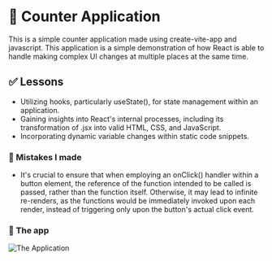 # 🔢 Counter Application
This is a simple counter application made using create-vite-app and javascript. This application is a simple demonstration of how React is able to handle making complex UI changes at multiple places at the same time. 

## ✅ Lessons 
-   Utilizing hooks, particularly useState(), for state management within an application.
-   Gaining insights into React's internal processes, including its transformation of .jsx into valid HTML, CSS, and JavaScript.
-   Incorporating dynamic variable changes within static code snippets.

### 🚫 Mistakes I made 
- It's crucial to ensure that when employing an onClick() handler within a button element, the reference of the function intended to be called is passed, rather than the function itself. Otherwise, it may lead to infinite re-renders, as the functions would be immediately invoked upon each render, instead of triggering only upon the button's actual click event.

### 👀 The app
![The Application](./assets/Screenshot%202024-03-22%20at%203.40.10 AM.png)